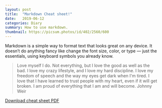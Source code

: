 ```yaml
---
layout: post
title:  "Markdown Cheat sheet!"
date:   2019-06-12
categories: Diary
summary: How to use markdown. 
thumbnail: https://picsum.photos/id/402/2560/600
---
```

Markdown is a simple way to format text that looks great on any device. It doesn’t do anything fancy like change the font size, color, or type — just the essentials, using keyboard symbols you already know.  

> Love myself I do. Not everything, but I love the good as well as the bad. I love my crazy lifestyle, and I love my hard discipline. I love my freedom of speech and the way my eyes get dark when I'm tired. I love that I have learned to trust people with my heart, even if it will get broken. I am proud of everything that I am and will become.
Johnny Weir

[Download cheat sheet PDF](/assets/markdown-cheatsheet-online.pdf)